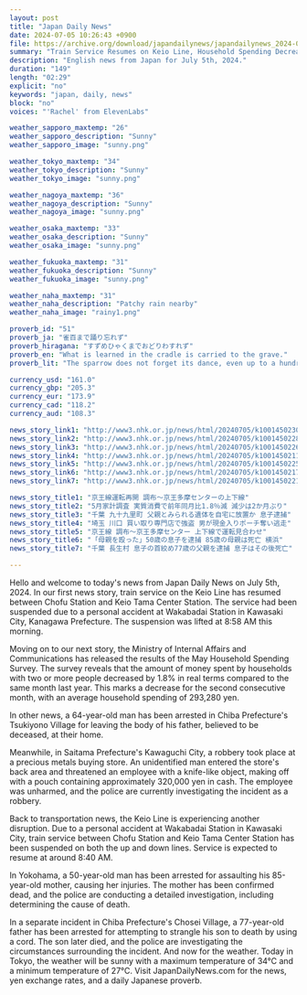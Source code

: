 ```yaml
---
layout: post
title: "Japan Daily News"
date: 2024-07-05 10:26:43 +0900
file: https://archive.org/download/japandailynews/japandailynews_2024-07-05.mp3
summary: "Train Service Resumes on Keio Line, Household Spending Decreases, & more…"
description: "English news from Japan for July 5th, 2024."
duration: "149"
length: "02:29"
explicit: "no"
keywords: "japan, daily, news"
block: "no"
voices: "'Rachel' from ElevenLabs"

weather_sapporo_maxtemp: "26"
weather_sapporo_description: "Sunny"
weather_sapporo_image: "sunny.png"

weather_tokyo_maxtemp: "34"
weather_tokyo_description: "Sunny"
weather_tokyo_image: "sunny.png"

weather_nagoya_maxtemp: "36"
weather_nagoya_description: "Sunny"
weather_nagoya_image: "sunny.png"

weather_osaka_maxtemp: "33"
weather_osaka_description: "Sunny"
weather_osaka_image: "sunny.png"

weather_fukuoka_maxtemp: "31"
weather_fukuoka_description: "Sunny"
weather_fukuoka_image: "sunny.png"

weather_naha_maxtemp: "31"
weather_naha_description: "Patchy rain nearby"
weather_naha_image: "rainy1.png"

proverb_id: "51"
proverb_ja: "雀百まで踊り忘れず"
proverb_hiragana: "すずめひゃくまでおどりわすれず"
proverb_en: "What is learned in the cradle is carried to the grave."
proverb_lit: "The sparrow does not forget its dance, even up to a hundred."

currency_usd: "161.0"
currency_gbp: "205.3"
currency_eur: "173.9"
currency_cad: "118.2"
currency_aud: "108.3"

news_story_link1: "http://www3.nhk.or.jp/news/html/20240705/k10014502301000.html"
news_story_link2: "http://www3.nhk.or.jp/news/html/20240705/k10014502281000.html"
news_story_link3: "http://www3.nhk.or.jp/news/html/20240705/k10014502261000.html"
news_story_link4: "http://www3.nhk.or.jp/news/html/20240705/k10014502111000.html"
news_story_link5: "http://www3.nhk.or.jp/news/html/20240705/k10014502251000.html"
news_story_link6: "http://www3.nhk.or.jp/news/html/20240705/k10014502171000.html"
news_story_link7: "http://www3.nhk.or.jp/news/html/20240705/k10014502211000.html"

news_story_title1: "京王線運転再開 調布～京王多摩センターの上下線"
news_story_title2: "5月家計調査 実質消費で前年同月比1.8％減 減少は2か月ぶり"
news_story_title3: "千葉 九十九里町 父親とみられる遺体を自宅に放置か 息子逮捕"
news_story_title4: "埼玉 川口 買い取り専門店で強盗 男が現金入りポーチ奪い逃走"
news_story_title5: "京王線 調布～京王多摩センター 上下線で運転見合わせ"
news_story_title6: "「母親を殴った」50歳の息子を逮捕 85歳の母親は死亡 横浜"
news_story_title7: "千葉 長生村 息子の首絞め77歳の父親を逮捕 息子はその後死亡"

---
```


Hello and welcome to today's news from Japan Daily News on July 5th, 2024. In our first news story, train service on the Keio Line has resumed between Chofu Station and Keio Tama Center Station. The service had been suspended due to a personal accident at Wakabadai Station in Kawasaki City, Kanagawa Prefecture. The suspension was lifted at 8:58 AM this morning.

Moving on to our next story, the Ministry of Internal Affairs and Communications has released the results of the May Household Spending Survey. The survey reveals that the amount of money spent by households with two or more people decreased by 1.8% in real terms compared to the same month last year. This marks a decrease for the second consecutive month, with an average household spending of 293,280 yen.

In other news, a 64-year-old man has been arrested in Chiba Prefecture's Tsukiyono Village for leaving the body of his father, believed to be deceased, at their home.

Meanwhile, in Saitama Prefecture's Kawaguchi City, a robbery took place at a precious metals buying store. An unidentified man entered the store's back area and threatened an employee with a knife-like object, making off with a pouch containing approximately 320,000 yen in cash. The employee was unharmed, and the police are currently investigating the incident as a robbery.

Back to transportation news, the Keio Line is experiencing another disruption. Due to a personal accident at Wakabadai Station in Kawasaki City, train service between Chofu Station and Keio Tama Center Station has been suspended on both the up and down lines. Service is expected to resume at around 8:40 AM.

In Yokohama, a 50-year-old man has been arrested for assaulting his 85-year-old mother, causing her injuries. The mother has been confirmed dead, and the police are conducting a detailed investigation, including determining the cause of death.

In a separate incident in Chiba Prefecture's Chosei Village, a 77-year-old father has been arrested for attempting to strangle his son to death by using a cord. The son later died, and the police are investigating the circumstances surrounding the incident. And now for the weather. Today in Tokyo, the weather will be sunny with a maximum temperature of 34°C and a minimum temperature of 27°C.  Visit JapanDailyNews.com for the news, yen exchange rates, and a daily Japanese proverb.
